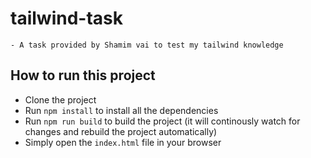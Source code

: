# tailwind-task

    - A task provided by Shamim vai to test my tailwind knowledge

## How to run this project

- Clone the project
- Run `npm install` to install all the dependencies
- Run `npm run build` to build the project (it will continously watch for changes and rebuild the project automatically)
- Simply open the `index.html` file in your browser
